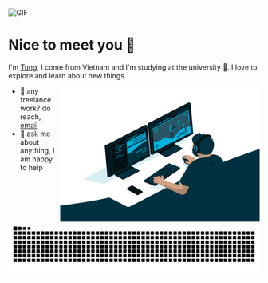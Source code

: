 <img align="center" alt="GIF" src="https://github.com/TunDev-vn/TunDev-vn/blob/main/fresh-style-introduction-v1.gif?raw=true" width="1000" />

# Nice to meet you 👋 
I'm [Tung](https://tundev.id.vn/), I come from Vietnam and I'm studying at the university 🏫. I love to explore and learn about new things.

<img align="right" alt="GIF" src="https://github.com/TunDev-vn/TunDev-vn/blob/main/code.gif?raw=true" width="400" height="270" />

- 💼 any freelance work? do reach, [email](mailto:dev.hoangtung@gmail.com)
- 💬 ask me about anything, I am happy to help
<!--
## 🛠 &nbsp;Languages and Tools

  <a href="https://skillicons.dev">
    <img src="https://skillicons.dev/icons?i=html,css,sass,tailwind,javascript,typescript,java,spring" /><br>
    <img src="https://skillicons.dev/icons?i=mysql,netlify,github,git,docker,kubernetes,aws" />
  </a>
-->


<p align="center">
<picture>
  <source media="(prefers-color-scheme: dark)" srcset="https://raw.githubusercontent.com/TunDev-vn/TunDev-vn/output/github-contribution-grid-snake-dark.svg">
  <source media="(prefers-color-scheme: light)" srcset="https://raw.githubusercontent.com/TunDev-vn/TunDev-vn/output/github-contribution-grid-snake.svg">
  <img alt="github contribution grid snake animation" src="https://raw.githubusercontent.com/TunDev-vn/TunDev-vn/output/github-contribution-grid-snake.svg">
</picture>
